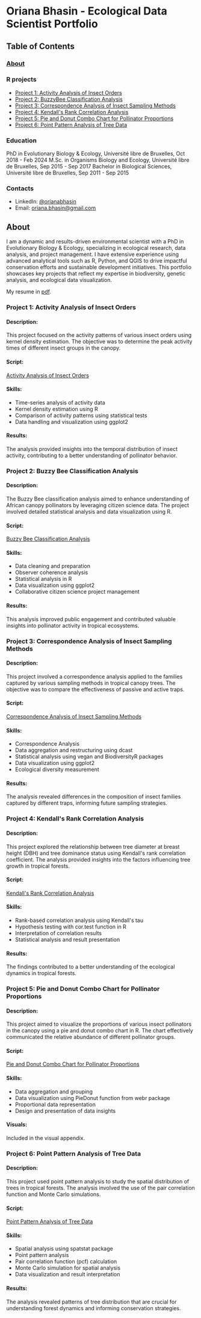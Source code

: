 # Oriana Bhasin - Ecological Data Scientist Portfolio

## Table of Contents
### [About](https://github.com/obhasin/Portfolio-Projects/tree/master?tab=readme-ov-file#about-1)
### R projects
- [Project 1: Activity Analysis of Insect Orders](https://github.com/obhasin/Portfolio-Projects/tree/master?tab=readme-ov-file#project-1-activity-analysis-of-insect-orders)
- [Project 2: BuzzyBee Classification Analysis](https://github.com/obhasin/Portfolio-Projects/tree/master?tab=readme-ov-file#project-2-buzzy-bee-classification-analysis)
- [Project 3: Correspondence Analysis of Insect Sampling Methods](https://github.com/obhasin/Portfolio-Projects/tree/master?tab=readme-ov-file#project-3-correspondence-analysis-of-insect-sampling-methods)
- [Project 4: Kendall's Rank Correlation Analysis](https://github.com/obhasin/Portfolio-Projects/tree/master?tab=readme-ov-file#project-4-kendalls-rank-correlation-analysis)
- [Project 5: Pie and Donut Combo Chart for Pollinator Proportions](https://github.com/obhasin/Portfolio-Projects/tree/master?tab=readme-ov-file#project-5-pie-and-donut-combo-chart-for-pollinator-proportions)
- [Project 6: Point Pattern Analysis of Tree Data](https://github.com/obhasin/Portfolio-Projects/tree/master?tab=readme-ov-file#project-6-point-pattern-analysis-of-tree-data)
### Education
PhD in Evolutionary Biology & Ecology, Université libre de Bruxelles, Oct 2018 - Feb 2024 
M.Sc. in Organisms Biology and Ecology, Université libre de Bruxelles, Sep 2015 - Sep 2017 
Bachelor in Biological Sciences, Université libre de Bruxelles, Sep 2011 - Sep 2015
### Contacts
- LinkedIn: [@orianabhasin](https://www.linkedin.com/in/oriana-bhasin-842345107/)
- Email: [oriana.bhasin@gmail.com](mailto:oriana.bhasin@gmail.com)

## About

I am a dynamic and results-driven environmental scientist with a PhD in Evolutionary Biology & Ecology, specializing in ecological research, data analysis, and project management. I have extensive experience using advanced analytical tools such as R, Python, and QGIS to drive impactful conservation efforts and sustainable development initiatives. This portfolio showcases key projects that reflect my expertise in biodiversity, genetic analysis, and ecological data visualization.

My resume in [pdf](https://github.com/obhasin/Portfolio-Projects/blob/master/Resume_Oriana_Bhasin.pdf).

### Project 1: Activity Analysis of Insect Orders
#### Description: 
This project focused on the activity patterns of various insect orders using kernel density estimation. The objective was to determine the peak activity times of different insect groups in the canopy.
#### Script: 
[Activity Analysis of Insect Orders](https://github.com/obhasin/Portfolio-Projects/blob/master/Activity%20Analysis%20of%20Insect%20Orders.R)
#### Skills:
- Time-series analysis of activity data
- Kernel density estimation using R
- Comparison of activity patterns using statistical tests
- Data handling and visualization using ggplot2
#### Results: 
The analysis provided insights into the temporal distribution of insect activity, contributing to a better understanding of pollinator behavior.

### Project 2: Buzzy Bee Classification Analysis
#### Description: 
The Buzzy Bee classification analysis aimed to enhance understanding of African canopy pollinators by leveraging citizen science data. The project involved detailed statistical analysis and data visualization using R.
#### Script: 
[Buzzy Bee Classification Analysis](https://github.com/obhasin/Portfolio-Projects/blob/master/BuzzyBee%20Classification%20Analysis.R)
#### Skills:
- Data cleaning and preparation
- Observer coherence analysis
- Statistical analysis in R
- Data visualization using ggplot2
- Collaborative citizen science project management
#### Results: 
This analysis improved public engagement and contributed valuable insights into pollinator activity in tropical ecosystems.

### Project 3: Correspondence Analysis of Insect Sampling Methods
#### Description: 
This project involved a correspondence analysis applied to the families captured by various sampling methods in tropical canopy trees. The objective was to compare the effectiveness of passive and active traps.
#### Script: 
[Correspondence Analysis of Insect Sampling Methods](https://github.com/obhasin/Portfolio-Projects/blob/master/Correspondence%20Analysis%20of%20Insect%20Sampling%20Methods.R)
#### Skills:
- Correspondence Analysis
- Data aggregation and restructuring using dcast
- Statistical analysis using vegan and BiodiversityR packages
- Data visualization using ggplot2
- Ecological diversity measurement
#### Results: 
The analysis revealed differences in the composition of insect families captured by different traps, informing future sampling strategies.

### Project 4: Kendall's Rank Correlation Analysis
#### Description: 
This project explored the relationship between tree diameter at breast height (DBH) and tree dominance status using Kendall's rank correlation coefficient. The analysis provided insights into the factors influencing tree growth in tropical forests.
#### Script: 
[Kendall's Rank Correlation Analysis](https://github.com/obhasin/Portfolio-Projects/blob/master/Kendall's%20Rank%20Correlation%20Analysis.R)
#### Skills:
- Rank-based correlation analysis using Kendall's tau
- Hypothesis testing with cor.test function in R
- Interpretation of correlation results
- Statistical analysis and result presentation
#### Results: 
The findings contributed to a better understanding of the ecological dynamics in tropical forests.

### Project 5: Pie and Donut Combo Chart for Pollinator Proportions
#### Description: 
This project aimed to visualize the proportions of various insect pollinators in the canopy using a pie and donut combo chart in R. The chart effectively communicated the relative abundance of different pollinator groups.
#### Script: 
[Pie and Donut Combo Chart for Pollinator Proportions](https://github.com/obhasin/Portfolio-Projects/blob/master/Pie%20and%20Donut%20Combo%20Chart%20for%20Pollinator%20Proportions.R)
#### Skills:
- Data aggregation and grouping
- Data visualization using PieDonut function from webr package
- Proportional data representation
- Design and presentation of data insights
#### Visuals: 
Included in the visual appendix.

### Project 6: Point Pattern Analysis of Tree Data
#### Description: 
This project used point pattern analysis to study the spatial distribution of trees in tropical forests. The analysis involved the use of the pair correlation function and Monte Carlo simulations.
#### Script: 
[Point Pattern Analysis of Tree Data](https://github.com/obhasin/Portfolio-Projects/blob/master/Point%20Pattern%20Analysis%20of%20Tree%20Data.R)
#### Skills:
- Spatial analysis using spatstat package
- Point pattern analysis
- Pair correlation function (pcf) calculation
- Monte Carlo simulation for spatial analysis
- Data visualization and result interpretation
#### Results: 
The analysis revealed patterns of tree distribution that are crucial for understanding forest dynamics and informing conservation strategies.


